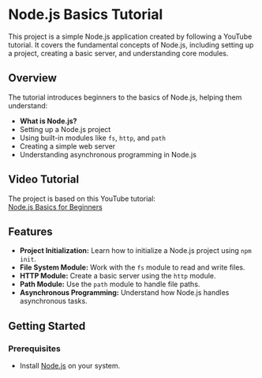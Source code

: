 # Node.js Basics Tutorial

This project is a simple Node.js application created by following a YouTube tutorial. It covers the fundamental concepts of Node.js, including setting up a project, creating a basic server, and understanding core modules.

## Overview

The tutorial introduces beginners to the basics of Node.js, helping them understand:

- **What is Node.js?**
- Setting up a Node.js project
- Using built-in modules like `fs`, `http`, and `path`
- Creating a simple web server
- Understanding asynchronous programming in Node.js

## Video Tutorial

The project is based on this YouTube tutorial:  
[Node.js Basics for Beginners](https://www.youtube.com/watch?v=fBNz5xF-Kx4&t=2233s)  


## Features

- **Project Initialization:** Learn how to initialize a Node.js project using `npm init`.
- **File System Module:** Work with the `fs` module to read and write files.
- **HTTP Module:** Create a basic server using the `http` module.
- **Path Module:** Use the `path` module to handle file paths.
- **Asynchronous Programming:** Understand how Node.js handles asynchronous tasks.

## Getting Started

### Prerequisites

- Install [Node.js](https://nodejs.org/) on your system.


